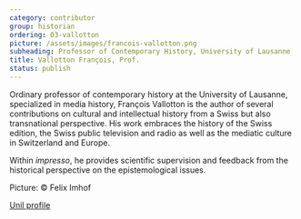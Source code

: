 ```yaml
---
category: contributor
group: historian
ordering: 03-vallotton
picture: /assets/images/francois-vallotton.png
subheading: Professor of Contemporary History, University of Lausanne
title: Vallotton François, Prof.
status: publish
---
```


Ordinary professor of contemporary history at the University of Lausanne, specialized in media history, François Vallotton is the author of several contributions on cultural and intellectual history from a Swiss but also transnational perspective. His work embraces the history of the Swiss edition, the Swiss public television and radio as well as the mediatic culture in Switzerland and Europe.

Within *impresso*, he provides scientific supervision and feedback from the historical perspective on the epistemological issues.

Picture: © Felix Imhof 

[Unil profile](http://www.unil.ch/hist/francoisvallotton)
